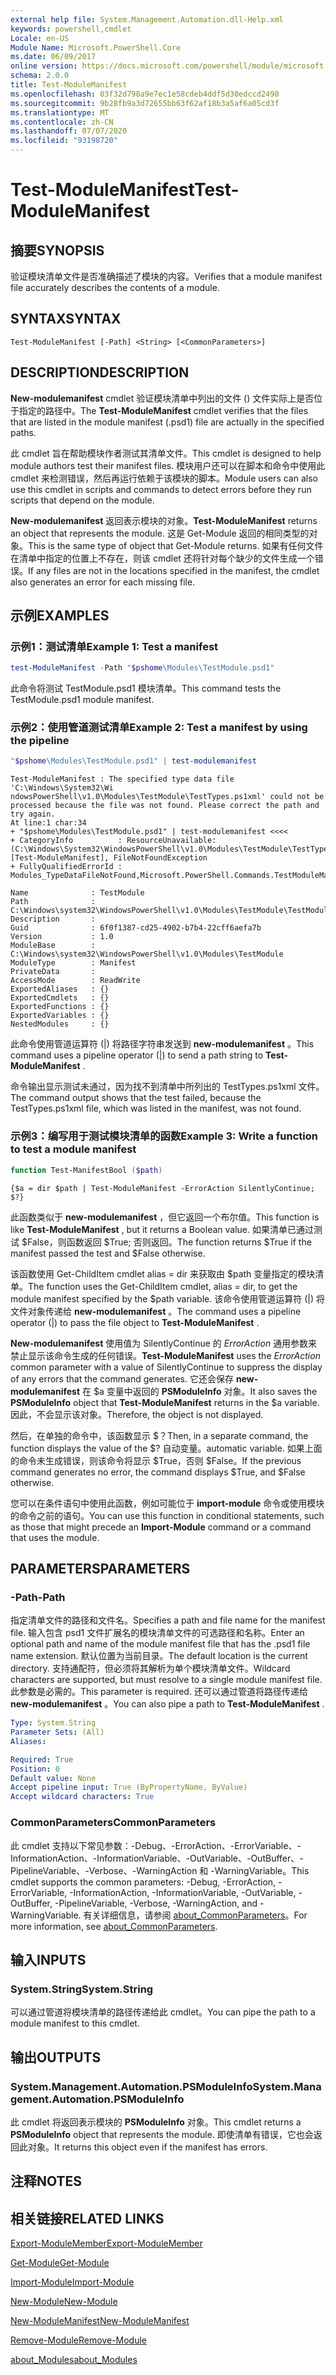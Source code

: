 ```yaml
---
external help file: System.Management.Automation.dll-Help.xml
keywords: powershell,cmdlet
Locale: en-US
Module Name: Microsoft.PowerShell.Core
ms.date: 06/09/2017
online version: https://docs.microsoft.com/powershell/module/microsoft.powershell.core/test-modulemanifest?view=powershell-6&WT.mc_id=ps-gethelp
schema: 2.0.0
title: Test-ModuleManifest
ms.openlocfilehash: 03f32d798a9e7ec1e58cdeb4ddf5d30edccd2490
ms.sourcegitcommit: 9b28fb9a3d72655bb63f62af18b3a5af6a05cd3f
ms.translationtype: MT
ms.contentlocale: zh-CN
ms.lasthandoff: 07/07/2020
ms.locfileid: "93198720"
---
```

# <span data-ttu-id="e57b0-103">Test-ModuleManifest</span><span class="sxs-lookup"><span data-stu-id="e57b0-103">Test-ModuleManifest</span></span>

## <span data-ttu-id="e57b0-104">摘要</span><span class="sxs-lookup"><span data-stu-id="e57b0-104">SYNOPSIS</span></span>
<span data-ttu-id="e57b0-105">验证模块清单文件是否准确描述了模块的内容。</span><span class="sxs-lookup"><span data-stu-id="e57b0-105">Verifies that a module manifest file accurately describes the contents of a module.</span></span>

## <span data-ttu-id="e57b0-106">SYNTAX</span><span class="sxs-lookup"><span data-stu-id="e57b0-106">SYNTAX</span></span>

```
Test-ModuleManifest [-Path] <String> [<CommonParameters>]
```

## <span data-ttu-id="e57b0-107">DESCRIPTION</span><span class="sxs-lookup"><span data-stu-id="e57b0-107">DESCRIPTION</span></span>

<span data-ttu-id="e57b0-108">**New-modulemanifest** cmdlet 验证模块清单中列出的文件 () 文件实际上是否位于指定的路径中。</span><span class="sxs-lookup"><span data-stu-id="e57b0-108">The **Test-ModuleManifest** cmdlet verifies that the files that are listed in the module manifest (.psd1) file are actually in the specified paths.</span></span>

<span data-ttu-id="e57b0-109">此 cmdlet 旨在帮助模块作者测试其清单文件。</span><span class="sxs-lookup"><span data-stu-id="e57b0-109">This cmdlet is designed to help module authors test their manifest files.</span></span>
<span data-ttu-id="e57b0-110">模块用户还可以在脚本和命令中使用此 cmdlet 来检测错误，然后再运行依赖于该模块的脚本。</span><span class="sxs-lookup"><span data-stu-id="e57b0-110">Module users can also use this cmdlet in scripts and commands to detect errors before they run scripts that depend on the module.</span></span>

<span data-ttu-id="e57b0-111">**New-modulemanifest** 返回表示模块的对象。</span><span class="sxs-lookup"><span data-stu-id="e57b0-111">**Test-ModuleManifest** returns an object that represents the module.</span></span>
<span data-ttu-id="e57b0-112">这是 Get-Module 返回的相同类型的对象。</span><span class="sxs-lookup"><span data-stu-id="e57b0-112">This is the same type of object that Get-Module returns.</span></span>
<span data-ttu-id="e57b0-113">如果有任何文件在清单中指定的位置上不存在，则该 cmdlet 还将针对每个缺少的文件生成一个错误。</span><span class="sxs-lookup"><span data-stu-id="e57b0-113">If any files are not in the locations specified in the manifest, the cmdlet also generates an error for each missing file.</span></span>

## <span data-ttu-id="e57b0-114">示例</span><span class="sxs-lookup"><span data-stu-id="e57b0-114">EXAMPLES</span></span>

### <span data-ttu-id="e57b0-115">示例1：测试清单</span><span class="sxs-lookup"><span data-stu-id="e57b0-115">Example 1: Test a manifest</span></span>

```powershell
test-ModuleManifest -Path "$pshome\Modules\TestModule.psd1"
```

<span data-ttu-id="e57b0-116">此命令将测试 TestModule.psd1 模块清单。</span><span class="sxs-lookup"><span data-stu-id="e57b0-116">This command tests the TestModule.psd1 module manifest.</span></span>

### <span data-ttu-id="e57b0-117">示例2：使用管道测试清单</span><span class="sxs-lookup"><span data-stu-id="e57b0-117">Example 2: Test a manifest by using the pipeline</span></span>

```powershell
"$pshome\Modules\TestModule.psd1" | test-modulemanifest
```

```Output
Test-ModuleManifest : The specified type data file 'C:\Windows\System32\Wi
ndowsPowerShell\v1.0\Modules\TestModule\TestTypes.ps1xml' could not be processed because the file was not found. Please correct the path and try again.
At line:1 char:34
+ "$pshome\Modules\TestModule.psd1" | test-modulemanifest <<<<
+ CategoryInfo          : ResourceUnavailable: (C:\Windows\System32\WindowsPowerShell\v1.0\Modules\TestModule\TestTypes.ps1xml:String) [Test-ModuleManifest], FileNotFoundException
+ FullyQualifiedErrorId : Modules_TypeDataFileNotFound,Microsoft.PowerShell.Commands.TestModuleManifestCommandName

Name              : TestModule
Path              : C:\Windows\system32\WindowsPowerShell\v1.0\Modules\TestModule\TestModule.psd1
Description       :
Guid              : 6f0f1387-cd25-4902-b7b4-22cff6aefa7b
Version           : 1.0
ModuleBase        : C:\Windows\system32\WindowsPowerShell\v1.0\Modules\TestModule
ModuleType        : Manifest
PrivateData       :
AccessMode        : ReadWrite
ExportedAliases   : {}
ExportedCmdlets   : {}
ExportedFunctions : {}
ExportedVariables : {}
NestedModules     : {}
```

<span data-ttu-id="e57b0-118">此命令使用管道运算符 (|) 将路径字符串发送到 **new-modulemanifest** 。</span><span class="sxs-lookup"><span data-stu-id="e57b0-118">This command uses a pipeline operator (|) to send a path string to **Test-ModuleManifest** .</span></span>

<span data-ttu-id="e57b0-119">命令输出显示测试未通过，因为找不到清单中所列出的 TestTypes.ps1xml 文件。</span><span class="sxs-lookup"><span data-stu-id="e57b0-119">The command output shows that the test failed, because the TestTypes.ps1xml file, which was listed in the manifest, was not found.</span></span>

### <span data-ttu-id="e57b0-120">示例3：编写用于测试模块清单的函数</span><span class="sxs-lookup"><span data-stu-id="e57b0-120">Example 3: Write a function to test a module manifest</span></span>

```powershell
function Test-ManifestBool ($path)
```

```Output
{$a = dir $path | Test-ModuleManifest -ErrorAction SilentlyContinue; $?}
```

<span data-ttu-id="e57b0-121">此函数类似于 **new-modulemanifest** ，但它返回一个布尔值。</span><span class="sxs-lookup"><span data-stu-id="e57b0-121">This function is like **Test-ModuleManifest** , but it returns a Boolean value.</span></span>
<span data-ttu-id="e57b0-122">如果清单已通过测试 $False，则函数返回 $True; 否则返回。</span><span class="sxs-lookup"><span data-stu-id="e57b0-122">The function returns $True if the manifest passed the test and $False otherwise.</span></span>

<span data-ttu-id="e57b0-123">该函数使用 Get-ChildItem cmdlet alias = dir 来获取由 $path 变量指定的模块清单。</span><span class="sxs-lookup"><span data-stu-id="e57b0-123">The function uses the Get-ChildItem cmdlet, alias = dir, to get the module manifest specified by the $path variable.</span></span>
<span data-ttu-id="e57b0-124">该命令使用管道运算符 (|) 将文件对象传递给 **new-modulemanifest** 。</span><span class="sxs-lookup"><span data-stu-id="e57b0-124">The command uses a pipeline operator (|) to pass the file object to **Test-ModuleManifest** .</span></span>

<span data-ttu-id="e57b0-125">**New-modulemanifest** 使用值为 SilentlyContinue 的 *ErrorAction* 通用参数来禁止显示该命令生成的任何错误。</span><span class="sxs-lookup"><span data-stu-id="e57b0-125">**Test-ModuleManifest** uses the *ErrorAction* common parameter with a value of SilentlyContinue to suppress the display of any errors that the command generates.</span></span>
<span data-ttu-id="e57b0-126">它还会保存 **new-modulemanifest** 在 $a 变量中返回的 **PSModuleInfo** 对象。</span><span class="sxs-lookup"><span data-stu-id="e57b0-126">It also saves the **PSModuleInfo** object that **Test-ModuleManifest** returns in the $a variable.</span></span>
<span data-ttu-id="e57b0-127">因此，不会显示该对象。</span><span class="sxs-lookup"><span data-stu-id="e57b0-127">Therefore, the object is not displayed.</span></span>

<span data-ttu-id="e57b0-128">然后，在单独的命令中，该函数显示 $？</span><span class="sxs-lookup"><span data-stu-id="e57b0-128">Then, in a separate command, the function displays the value of the $?</span></span>
<span data-ttu-id="e57b0-129">自动变量。</span><span class="sxs-lookup"><span data-stu-id="e57b0-129">automatic variable.</span></span>
<span data-ttu-id="e57b0-130">如果上面的命令未生成错误，则该命令将显示 $True，否则 $False。</span><span class="sxs-lookup"><span data-stu-id="e57b0-130">If the previous command generates no error, the command displays $True, and $False otherwise.</span></span>

<span data-ttu-id="e57b0-131">您可以在条件语句中使用此函数，例如可能位于 **import-module** 命令或使用模块的命令之前的语句。</span><span class="sxs-lookup"><span data-stu-id="e57b0-131">You can use this function in conditional statements, such as those that might precede an **Import-Module** command or a command that uses the module.</span></span>

## <span data-ttu-id="e57b0-132">PARAMETERS</span><span class="sxs-lookup"><span data-stu-id="e57b0-132">PARAMETERS</span></span>

### <span data-ttu-id="e57b0-133">-Path</span><span class="sxs-lookup"><span data-stu-id="e57b0-133">-Path</span></span>

<span data-ttu-id="e57b0-134">指定清单文件的路径和文件名。</span><span class="sxs-lookup"><span data-stu-id="e57b0-134">Specifies a path and file name for the manifest file.</span></span>
<span data-ttu-id="e57b0-135">输入包含 psd1 文件扩展名的模块清单文件的可选路径和名称。</span><span class="sxs-lookup"><span data-stu-id="e57b0-135">Enter an optional path and name of the module manifest file that has the .psd1 file name extension.</span></span>
<span data-ttu-id="e57b0-136">默认位置为当前目录。</span><span class="sxs-lookup"><span data-stu-id="e57b0-136">The default location is the current directory.</span></span>
<span data-ttu-id="e57b0-137">支持通配符，但必须将其解析为单个模块清单文件。</span><span class="sxs-lookup"><span data-stu-id="e57b0-137">Wildcard characters are supported, but must resolve to a single module manifest file.</span></span>
<span data-ttu-id="e57b0-138">此参数是必需的。</span><span class="sxs-lookup"><span data-stu-id="e57b0-138">This parameter is required.</span></span>
<span data-ttu-id="e57b0-139">还可以通过管道将路径传递给 **new-modulemanifest** 。</span><span class="sxs-lookup"><span data-stu-id="e57b0-139">You can also pipe a path to **Test-ModuleManifest** .</span></span>

```yaml
Type: System.String
Parameter Sets: (All)
Aliases:

Required: True
Position: 0
Default value: None
Accept pipeline input: True (ByPropertyName, ByValue)
Accept wildcard characters: True
```

### <span data-ttu-id="e57b0-140">CommonParameters</span><span class="sxs-lookup"><span data-stu-id="e57b0-140">CommonParameters</span></span>

<span data-ttu-id="e57b0-141">此 cmdlet 支持以下常见参数：-Debug、-ErrorAction、-ErrorVariable、-InformationAction、-InformationVariable、-OutVariable、-OutBuffer、-PipelineVariable、-Verbose、-WarningAction 和 -WarningVariable。</span><span class="sxs-lookup"><span data-stu-id="e57b0-141">This cmdlet supports the common parameters: -Debug, -ErrorAction, -ErrorVariable, -InformationAction, -InformationVariable, -OutVariable, -OutBuffer, -PipelineVariable, -Verbose, -WarningAction, and -WarningVariable.</span></span> <span data-ttu-id="e57b0-142">有关详细信息，请参阅 [about_CommonParameters](https://go.microsoft.com/fwlink/?LinkID=113216)。</span><span class="sxs-lookup"><span data-stu-id="e57b0-142">For more information, see [about_CommonParameters](https://go.microsoft.com/fwlink/?LinkID=113216).</span></span>

## <span data-ttu-id="e57b0-143">输入</span><span class="sxs-lookup"><span data-stu-id="e57b0-143">INPUTS</span></span>

### <span data-ttu-id="e57b0-144">System.String</span><span class="sxs-lookup"><span data-stu-id="e57b0-144">System.String</span></span>

<span data-ttu-id="e57b0-145">可以通过管道将模块清单的路径传递给此 cmdlet。</span><span class="sxs-lookup"><span data-stu-id="e57b0-145">You can pipe the path to a module manifest to this cmdlet.</span></span>

## <span data-ttu-id="e57b0-146">输出</span><span class="sxs-lookup"><span data-stu-id="e57b0-146">OUTPUTS</span></span>

### <span data-ttu-id="e57b0-147">System.Management.Automation.PSModuleInfo</span><span class="sxs-lookup"><span data-stu-id="e57b0-147">System.Management.Automation.PSModuleInfo</span></span>

<span data-ttu-id="e57b0-148">此 cmdlet 将返回表示模块的 **PSModuleInfo** 对象。</span><span class="sxs-lookup"><span data-stu-id="e57b0-148">This cmdlet returns a **PSModuleInfo** object that represents the module.</span></span>
<span data-ttu-id="e57b0-149">即使清单有错误，它也会返回此对象。</span><span class="sxs-lookup"><span data-stu-id="e57b0-149">It returns this object even if the manifest has errors.</span></span>

## <span data-ttu-id="e57b0-150">注释</span><span class="sxs-lookup"><span data-stu-id="e57b0-150">NOTES</span></span>

## <span data-ttu-id="e57b0-151">相关链接</span><span class="sxs-lookup"><span data-stu-id="e57b0-151">RELATED LINKS</span></span>

[<span data-ttu-id="e57b0-152">Export-ModuleMember</span><span class="sxs-lookup"><span data-stu-id="e57b0-152">Export-ModuleMember</span></span>](Export-ModuleMember.md)

[<span data-ttu-id="e57b0-153">Get-Module</span><span class="sxs-lookup"><span data-stu-id="e57b0-153">Get-Module</span></span>](Get-Module.md)

[<span data-ttu-id="e57b0-154">Import-Module</span><span class="sxs-lookup"><span data-stu-id="e57b0-154">Import-Module</span></span>](Import-Module.md)

[<span data-ttu-id="e57b0-155">New-Module</span><span class="sxs-lookup"><span data-stu-id="e57b0-155">New-Module</span></span>](New-Module.md)

[<span data-ttu-id="e57b0-156">New-ModuleManifest</span><span class="sxs-lookup"><span data-stu-id="e57b0-156">New-ModuleManifest</span></span>](New-ModuleManifest.md)

[<span data-ttu-id="e57b0-157">Remove-Module</span><span class="sxs-lookup"><span data-stu-id="e57b0-157">Remove-Module</span></span>](Remove-Module.md)

[<span data-ttu-id="e57b0-158">about_Modules</span><span class="sxs-lookup"><span data-stu-id="e57b0-158">about_Modules</span></span>](About/about_Modules.md)
